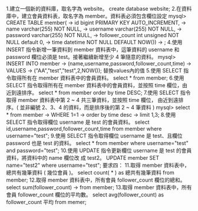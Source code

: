 1.建立一個新的資料庫，取名字為 website。
create database website;
2.在資料庫中，建立會員資料表，取名字為 member。資料表必須包含欄位設定
mysql> CREATE TABLE member(
    -> id bigint PRIMARY KEY AUTO_INCREMENT,
    -> name varchar(255) NOT NULL,
    -> username varchar(255) NOT NULL,
    -> password varchar(255) NOT NULL,
    -> follower_count int unsigned NOT NULL default 0,
    -> time datetime NOT NULL DEFAULT NOW())
    -> ;
4.使用 INSERT 指令新增一筆資料到 member 資料表中，這筆資料的 username 和 password 欄位必須是 test。接著繼續新增至少 4 筆隨意的資料。
mysql> INSERT INTO member
    -> (name,username,password,follower_count,time)
    -> VALUES
    -> ("AA","test","test",2,NOW());
替換values內的值
5.使用 SELECT 指令取得所有在 member 資料表中的會員資料。
select * from member;
6.使用 SELECT 指令取得所有在 member 資料表中的會員資料，並按照 time 欄位，由
近到遠排序。
select * from member order by time DESC;
7.使用 SELECT 指令取得 member 資料表中第 2 ~ 4 共三筆資料，並按照 time 欄位，
由近到遠排序。( 並非編號 2、3、4 的資料，而是排序後的第 2 ~ 4 筆資料 )
mysql> select * from member
    -> WHERE 1=1
    -> order by time desc
    -> limit 1,3;
8.使用 SELECT 指令取得欄位 username 是 test 的會員資料。
select id,username,password,follower_count,time from member where username="test";
9.使用 SELECT 指令取得欄位 username 是 test、且欄位 password 也是 test 的資料。
select * from member where username="test" and password="test";
10.使用 UPDATE 指令更新欄位 username 是 test 的會員資料，將資料中的 name 欄位改
成 test2。
UPDATE member SET name="test2" where username="test";
要求四：
11.取得 member 資料表中，總共有幾筆資料 ( 幾位會員 )。
 select count( * ) as 總共有幾筆資料 from member;
12.取得 member 資料表中，所有會員 follower_count 欄位的總和。
select sum(follower_count)
    -> from member;
13.取得 member 資料表中，所有會員 follower_count 欄位的平均數。
select avg(follower_count) as follower_count 平均 from memer;
